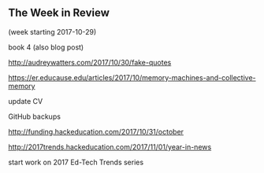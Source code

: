 ## The Week in Review

(week starting 2017-10-29)

book 4 (also blog post)

http://audreywatters.com/2017/10/30/fake-quotes

https://er.educause.edu/articles/2017/10/memory-machines-and-collective-memory

update CV

GitHub backups

http://funding.hackeducation.com/2017/10/31/october

http://2017trends.hackeducation.com/2017/11/01/year-in-news

start work on 2017 Ed-Tech Trends series
